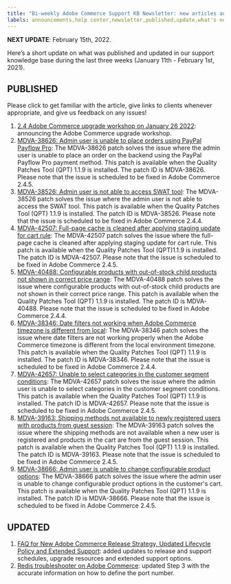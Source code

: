 ```yaml
---
title: "Bi-weekly Adobe Commerce Support KB Newsletter: new articles and updates"
labels: announcements,help center,newsletter,published,update,what's new,Magento,Adobe Commerce,cloud infrastructure,on-premises
---
```


 **NEXT UPDATE**: February 15th, 2022.

Here’s a short update on what was published and updated in our support knowledge base during the last three weeks (January 11th - February 1st, 2021).


## PUBLISHED

Please click to get familiar with the article, give links to clients whenever appropriate, and give us feedback on any issues!

1. [2.4 Adobe Commerce upgrade workshop on January 26 2022](https://support.magento.com/hc/en-us/articles/4420168057613-2-4-Adobe-Commerce-upgrade-workshop-on-January-26-2022): announcing the Adobe Commerce upgrade workshop.
1. [MDVA-38626: Admin user is unable to place orders using PayPal Payflow Pro](https://support.magento.com/hc/en-us/articles/4423276502541-MDVA-38626-Admin-user-is-unable-to-place-orders-using-PayPal-Payflow-Pro): The MDVA-38626 patch solves the issue where the admin user is unable to place an order on the backend using the PayPal Payflow Pro payment method. This patch is available when the Quality Patches Tool (QPT) 1.1.9 is installed. The patch ID is MDVA-38626. Please note that the issue is scheduled to be fixed in Adobe Commerce 2.4.5.
1. [MDVA-38526: Admin user is not able to access SWAT tool](https://support.magento.com/hc/en-us/articles/4423276496653-MDVA-38526-Admin-user-is-not-able-to-access-SWAT-tool): The MDVA-38526 patch solves the issue where the admin user is not able to access the SWAT tool. This patch is available when the Quality Patches Tool (QPT) 1.1.9 is installed. The patch ID is MDVA-38526. Please note that the issue is scheduled to be fixed in Adobe Commerce 2.4.4.
1. [MDVA-42507: Full-page cache is cleaned after applying staging update for cart rule](https://support.magento.com/hc/en-us/articles/4423267984397-MDVA-42507-Full-page-cache-is-cleaned-after-applying-staging-update-for-cart-rule): The MDVA-42507 patch solves the issue where the full-page cache is cleaned after applying staging update for cart rule. This patch is available when the Quality Patches Tool (QPT)1.1.9 is installed. The patch ID is MDVA-42507. Please note that the issue is scheduled to be fixed in Adobe Commerce 2.4.5.
1. [MDVA-40488: Configurable products with out-of-stock child products not shown in correct price range](https://support.magento.com/hc/en-us/articles/4423267978253-MDVA-40488-Configurable-products-with-out-of-stock-child-products-not-shown-in-correct-price-range): The MDVA-40488 patch solves the issue where configurable products with out-of-stock child products are not shown in their correct price range. This patch is available when the Quality Patches Tool (QPT) 1.1.9 is installed. The patch ID is MDVA-40488. Please note that the issue is scheduled to be fixed in Adobe Commerce 2.4.4.
1. [MDVA-38346: Date filters not working when Adobe Commerce timezone is different from local](https://support.magento.com/hc/en-us/articles/4423280065293-MDVA-38346-Date-filters-not-working-when-Adobe-Commerce-timezone-is-different-from-local): The MDVA-38346 patch solves the issue where date filters are not working properly when the Adobe Commerce timezone is different from the local environment timezone. This patch is available when the Quality Patches Tool (QPT) 1.1.9 is installed. The patch ID is MDVA-38346. Please note that the issue is scheduled to be fixed in Adobe Commerce 2.4.4.
1. [MDVA-42657: Unable to select categories in the customer segment conditions](https://support.magento.com/hc/en-us/articles/4423267988877-MDVA-42657-Unable-to-select-categories-in-the-customer-segment-conditions): The MDVA-42657 patch solves the issue where the admin user is unable to select categories in the customer segment conditions. This patch is available when the Quality Patches Tool (QPT) 1.1.9 is installed. The patch ID is MDVA-42657. Please note that the issue is scheduled to be fixed in Adobe Commerce 2.4.5.
1. [MDVA-39163: Shipping methods not available to newly registered users with products from guest session](https://support.magento.com/hc/en-us/articles/4423651695373-MDVA-39163-Shipping-methods-not-available-to-newly-registered-users-with-products-from-guest-session): The MDVA-39163 patch solves the issue where the shipping methods are not available when a new user is registered and products in the cart are from the guest session. This patch is available when the Quality Patches Tool (QPT) 1.1.9 is installed. The patch ID is MDVA-39163. Please note that the issue is scheduled to be fixed in Adobe Commerce 2.4.5.
1. [MDVA-38666: Admin user is unable to change configurable product options](https://support.magento.com/hc/en-us/articles/4423758930317-MDVA-38666-Admin-user-is-unable-to-change-configurable-product-options): The MDVA-38666 patch solves the issue where the admin user is unable to change configurable product options in the customer's cart. This patch is available when the Quality Patches Tool (QPT) 1.1.9 is installed. The patch ID is MDVA-38666. Please note that the issue is scheduled to be fixed in Adobe Commerce 2.4.5.

## UPDATED

1. [FAQ for New Adobe Commerce Release Strategy, Updated Lifecycle Policy and Extended Support](https://support.magento.com/hc/en-us/articles/4409421516301-FAQ-for-New-Adobe-Commerce-Release-Strategy-and-Updated-Lifecycle-Policy): added updates to release and support schedules, upgrade resources and extended support options.
1. [Redis troubleshooter on Adobe Commerce](https://support.magento.com/hc/en-us/articles/360046673932-Redis-troubleshooter-on-Adobe-Commerce): updated Step 3 with the accurate information on how to define the port number.
